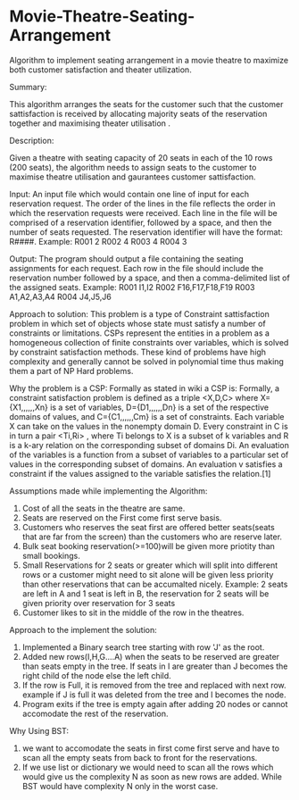 # Movie-Theatre-Seating-Arrangement
Algorithm to implement seating arrangement in a movie theatre to maximize both customer satisfaction and theater utilization.

Summary: 

This algorithm arranges the seats for the customer such that the customer sattisfaction is received by allocating majority seats of the reservation together and maximising theater utilisation . 

Description: 

Given a theatre with seating capacity of 20 seats in each of the 10 rows (200 seats), the algorithm needs to assign seats to the customer to maximise theatre utilisation and gaurantees customer sattisfaction. 

Input: 
An input file which would contain one line of input for each reservation request. The order of the lines in the file reflects the order in which the reservation requests were received. Each line in the file will be comprised of a reservation identifier, followed by a space, and then the number of seats requested. The reservation identifier will have the format: R####.
Example: 
R001 2 
R002 4 
R003 4 
R004 3

Output: 
The program should output a file containing the seating assignments for each request. Each row in the file should include the reservation number followed by a space, and then a comma-delimited list of the assigned seats.
Example: 
R001 I1,I2
R002 F16,F17,F18,F19 
R003 A1,A2,A3,A4 
R004 J4,J5,J6

Approach to solution: 
This problem is a type of Constraint sattisfaction problem in which set of objects whose state must satisfy a number of constraints or limitations. CSPs represent the entities in a problem as a homogeneous collection of finite constraints over variables, which is solved by constraint satisfaction methods. These kind of problems have high complexity and generally cannot be solved in polynomial time thus making them a part of NP Hard problems. 

Why the problem is a CSP: 
Formally as stated in wiki a CSP is: 
Formally, a constraint satisfaction problem is defined as a triple <X,D,C> where
X={X1,,,,,,Xn} is a set of variables,
D={D1,,,,,,Dn} is a set of the respective domains of values, and
C={C1,,,,,,Cm} is a set of constraints.
Each variable X can take on the values in the nonempty domain D. Every constraint in C is in turn a pair <Ti,Ri> , where Ti belongs to X is a subset of k variables and R is a  k-ary relation on the corresponding subset of domains Di. An evaluation of the variables is a function from a subset of variables to a particular set of values in the corresponding subset of domains. An evaluation v satisfies a constraint  if the values assigned to the variable satisfies the relation.[1]


Assumptions made while implementing the Algorithm:
1. Cost of all the seats in the theatre are same. 
2. Seats are reserved on the First come first serve basis. 
3. Customers who reserves the seat first are offered better seats(seats that are far from the screen) than the customers who are reserve later. 
4. Bulk seat booking reservation(>=100)will be given more priotity than small bookings. 
5. Small Reservations for 2 seats or greater which will split into different rows or a customer might need to sit alone will be given less priority than other reservations that can be accumalted nicely. Example: 2 seats are left in A and 1 seat is left in B, the reservation for 2 seats will be given priority over reservation for 3 seats 
6. Customer likes to sit in the middle of the row in the theatres. 

Approach to the implement the solution: 
 1. Implemented a Binary search tree starting with row 'J' as the root.
 2. Added new rows(I,H,G....A) when the seats to be reserved are greater than seats empty in the tree. 
    If seats in I are greater than J becomes the right child of the node else the left child. 
 3. If the row is Full, it is removed from the tree and replaced with next row. example if J is full it was deleted from the       tree and I becomes the node. 
 4. Program exits if the tree is empty again after adding 20 nodes or cannot accomodate the rest of the reservation. 
 
 Why Using BST: 
 1. we want to accomodate the seats in first come first serve and have to scan all the empty seats from back to front for the reservations. 
 2. If we use list or dictionary we would need to scan all the rows which would give us the complexity N as soon as new rows are added. While BST would have complexity N only in the worst case. 
 
 
 
